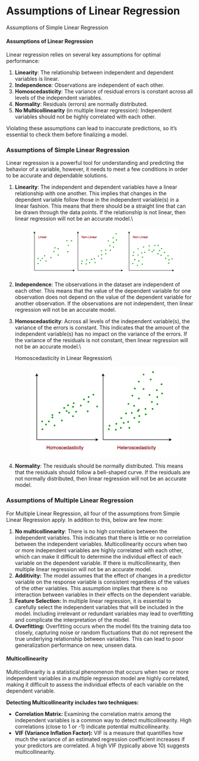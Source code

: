 # Assumptions of Linear Regression

Assumptions of Simple Linear Regression

#### **Assumptions of Linear Regression**

####

Linear regression relies on several key assumptions for optimal performance:

1. **Linearity**: The relationship between independent and dependent variables is linear.
2. **Independence**: Observations are independent of each other.
3. **Homoscedasticity**: The variance of residual errors is constant across all levels of the independent variables.
4. **Normality**: Residuals (errors) are normally distributed.
5. **No Multicollinearity** (in multiple linear regression): Independent variables should not be highly correlated with each other.

Violating these assumptions can lead to inaccurate predictions, so it’s essential to check them before finalizing a model.

### Assumptions of Simple Linear Regression <a href="#assumptions-of-simple-linear-regression" id="assumptions-of-simple-linear-regression"></a>

Linear regression is a powerful tool for understanding and predicting the behavior of a variable, however, it needs to meet a few conditions in order to be accurate and dependable solutions.

1.  **Linearity**: The independent and dependent variables have a linear relationship with one another. This implies that changes in the dependent variable follow those in the independent variable(s) in a linear fashion. This means that there should be a straight line that can be drawn through the data points. If the relationship is not linear, then linear regression will not be an accurate model.\\

    <figure><img src="../../../../../.gitbook/assets/ml-assumptions-of-linear-regression-min.png" alt=""><figcaption></figcaption></figure>
2. **Independence**: The observations in the dataset are independent of each other. This means that the value of the dependent variable for one observation does not depend on the value of the dependent variable for another observation. If the observations are not independent, then linear regression will not be an accurate model.
3.  **Homoscedasticity**: Across all levels of the independent variable(s), the variance of the errors is constant. This indicates that the amount of the independent variable(s) has no impact on the variance of the errors. If the variance of the residuals is not constant, then linear regression will not be an accurate model.\\

    Homoscedasticity in Linear Regression\\

    <div align="left"><figure><img src="../../../../../.gitbook/assets/ml-assumptions-of-regression-homoscedasticity-min.png" alt=""><figcaption></figcaption></figure></div>
4. **Normality**: The residuals should be normally distributed. This means that the residuals should follow a bell-shaped curve. If the residuals are not normally distributed, then linear regression will not be an accurate model.

### Assumptions of Multiple Linear Regression <a href="#assumptions-of-multiple-linear-regression" id="assumptions-of-multiple-linear-regression"></a>

For Multiple Linear Regression, all four of the assumptions from Simple Linear Regression apply. In addition to this, below are few more:

1. **No multicollinearity**: There is no high correlation between the independent variables. This indicates that there is little or no correlation between the independent variables. Multicollinearity occurs when two or more independent variables are highly correlated with each other, which can make it difficult to determine the individual effect of each variable on the dependent variable. If there is multicollinearity, then multiple linear regression will not be an accurate model.
2. **Additivity:** The model assumes that the effect of changes in a predictor variable on the response variable is consistent regardless of the values of the other variables. This assumption implies that there is no interaction between variables in their effects on the dependent variable.
3. **Feature Selection:** In multiple linear regression, it is essential to carefully select the independent variables that will be included in the model. Including irrelevant or redundant variables may lead to overfitting and complicate the interpretation of the model.
4. **Overfitting:** Overfitting occurs when the model fits the training data too closely, capturing noise or random fluctuations that do not represent the true underlying relationship between variables. This can lead to poor generalization performance on new, unseen data.

#### **Multicollinearity**

Multicollinearity is a statistical phenomenon that occurs when two or more independent variables in a multiple regression model are highly correlated, making it difficult to assess the individual effects of each variable on the dependent variable.

**Detecting Multicollinearity includes two techniques:**

* **Correlation Matrix:** Examining the correlation matrix among the independent variables is a common way to detect multicollinearity. High correlations (close to 1 or -1) indicate potential multicollinearity.
* **VIF (Variance Inflation Factor):** VIF is a measure that quantifies how much the variance of an estimated regression coefficient increases if your predictors are correlated. A high VIF (typically above 10) suggests multicollinearity.
